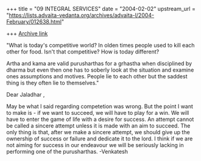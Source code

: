 +++
title = "09 INTEGRAL SERVICES"
date = "2004-02-02"
upstream_url = "https://lists.advaita-vedanta.org/archives/advaita-l/2004-February/012638.html"

+++
[Archive link](https://lists.advaita-vedanta.org/archives/advaita-l/2004-February/012638.html)

"What is today's competitive world?  In olden times people used to kill
each other for food.  Isn't that competitive?  How is today different?

Artha and kama are valid purusharthas for a grhastha when disciplined by
dharma but even then one has to soberly look at the situation and examine
ones assumptions and motives.  People lie to each other but the saddest
thing is they often lie to themselves."

Dear Jaladhar ,

May be what I said regarding competetion was wrong. But the point I want to make is - if we want to succeed, we will have to play for a win. We will have to enter the game of life with a desire for success. An attempt cannot be called a sincere attempt unless it is made with an aim to succeed. The only thing is that, after we make a sincere attempt, we should give up the ownership of success or failure and dedicate it to the lord. I think if we are not aiming for success in our endeavour we will be seriously lacking in performing one of the purusharthas.
-Venkatesh

